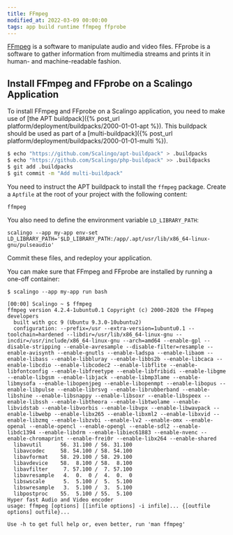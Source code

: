 ```yaml
---
title: FFmpeg
modified_at: 2022-03-09 00:00:00
tags: app build runtime ffmpeg ffprobe
---
```


[FFmpeg](https://ffmpeg.org/) is a software to manipulate audio and video files. FFprobe is a software to gather information from multimedia streams and prints it in human- and machine-readable fashion.

## Install FFmpeg and FFprobe on a Scalingo Application

To install FFmpeg and FFprobe on a Scalingo application, you need to make use of [the APT buildpack]({% post_url platform/deployment/buildpacks/2000-01-01-apt %}). This buildpack should be used as part of a [multi-buildpack]({% post_url platform/deployment/buildpacks/2000-01-01-multi %}).

```bash
$ echo "https://github.com/Scalingo/apt-buildpack" > .buildpacks
$ echo "https://github.com/Scalingo/php-buildpack" >> .buildpacks
$ git add .buildpacks
$ git commit -m "Add multi-buildpack"
```

You need to instruct the APT buildpack to install the `ffmpeg` package. Create a `Aptfile` at the root of your project with the following content:

```
ffmpeg
```

You also need to define the environment variable `LD_LIBRARY_PATH`:

```
scalingo --app my-app env-set LD_LIBRARY_PATH='$LD_LIBRARY_PATH:/app/.apt/usr/lib/x86_64-linux-gnu/pulseaudio'
```

Commit these files, and redeploy your application.

You can make sure that FFmpeg and FFprobe are installed by running a one-off container:

```
$ scalingo --app my-app run bash

[00:00] Scalingo ~ $ ffmpeg
ffmpeg version 4.2.4-1ubuntu0.1 Copyright (c) 2000-2020 the FFmpeg developers
  built with gcc 9 (Ubuntu 9.3.0-10ubuntu2)
  configuration: --prefix=/usr --extra-version=1ubuntu0.1 --toolchain=hardened --libdir=/usr/lib/x86_64-linux-gnu --incdir=/usr/include/x86_64-linux-gnu --arch=amd64 --enable-gpl --disable-stripping --enable-avresample --disable-filter=resample --enable-avisynth --enable-gnutls --enable-ladspa --enable-libaom --enable-libass --enable-libbluray --enable-libbs2b --enable-libcaca --enable-libcdio --enable-libcodec2 --enable-libflite --enable-libfontconfig --enable-libfreetype --enable-libfribidi --enable-libgme --enable-libgsm --enable-libjack --enable-libmp3lame --enable-libmysofa --enable-libopenjpeg --enable-libopenmpt --enable-libopus --enable-libpulse --enable-librsvg --enable-librubberband --enable-libshine --enable-libsnappy --enable-libsoxr --enable-libspeex --enable-libssh --enable-libtheora --enable-libtwolame --enable-libvidstab --enable-libvorbis --enable-libvpx --enable-libwavpack --enable-libwebp --enable-libx265 --enable-libxml2 --enable-libxvid --enable-libzmq --enable-libzvbi --enable-lv2 --enable-omx --enable-openal --enable-opencl --enable-opengl --enable-sdl2 --enable-libdc1394 --enable-libdrm --enable-libiec61883 --enable-nvenc --enable-chromaprint --enable-frei0r --enable-libx264 --enable-shared
  libavutil      56. 31.100 / 56. 31.100
  libavcodec     58. 54.100 / 58. 54.100
  libavformat    58. 29.100 / 58. 29.100
  libavdevice    58.  8.100 / 58.  8.100
  libavfilter     7. 57.100 /  7. 57.100
  libavresample   4.  0.  0 /  4.  0.  0
  libswscale      5.  5.100 /  5.  5.100
  libswresample   3.  5.100 /  3.  5.100
  libpostproc    55.  5.100 / 55.  5.100
Hyper fast Audio and Video encoder
usage: ffmpeg [options] [[infile options] -i infile]... {[outfile options] outfile}...

Use -h to get full help or, even better, run 'man ffmpeg'
```
